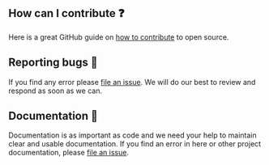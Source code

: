 ## How can I contribute :question:
Here is a great GitHub guide on [how to contribute](https://opensource.guide/how-to-contribute/) to open source.

## Reporting bugs :bug:
If you find any error please [file an issue](https://github.com/icodebetter/icodebetter/issues/new). We will do our best to review and respond as soon as we can.

## Documentation :book:
Documentation is as important as code and we need your help to maintain clear and usable documentation.
If you find an error in here or other project documentation, please [file an issue](https://github.com/icodebetter/icodebetter/issues/new).
